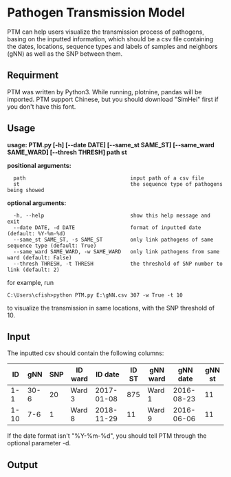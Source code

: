 # Pathogen Transmission Model
PTM can help users visualize the transmission process of pathogens, basing on the inputted information, which should be a csv file containing the dates, locations, sequence types and labels of samples and neighbors (gNN) as well as the SNP between them.  

## Requirment
PTM was written by Python3. While running, plotnine, pandas will be imported. PTM support Chinese, but you should download "SimHei" first if you don't have this font.  

## Usage
**usage: PTM.py [-h] [--date DATE] [--same_st SAME_ST] [--same_ward SAME_WARD] [--thresh THRESH] path st**  

**positional arguments:**  
```
  path                                  input path of a csv file  
  st                                    the sequence type of pathogens being showed  
```
**optional arguments:**  
```
  -h, --help                            show this help message and exit  
  --date DATE, -d DATE                  format of inputted date (default: %Y-%m-%d)  
  --same_st SAME_ST, -s SAME_ST         only link pathogens of same sequence type (default: True)  
  --same_ward SAME_WARD, -w SAME_WARD   only link pathogens from same ward (default: False)  
  --thresh THRESH, -t THRESH            the threshold of SNP number to link (default: 2)  
```
for example, run  
```
C:\Users\cfish>python PTM.py E:\gNN.csv 307 -w True -t 10
```
to visualize the transmission in same locations, with the SNP threshold of 10.  

## Input
The inputted csv should contain the following columns:  

 ID | gNN | SNP | ID ward | ID date | ID ST | gNN ward | gNN date | gNN st 
 ---- | ---- | ---- | ---- | ---- | ---- | ---- | ---- | ----
 1-1 | 30-6 | 20 | Ward 3 | 2017-01-08 | 875 | Ward 1 | 2016-08-23 | 11
 1-10 | 7-6 | 1 | Ward 8 | 2018-11-29 | 11 | Ward 9 | 2016-06-06 | 11
 
 If the date format isn't "%Y-%m-%d", you should tell PTM through the optional parameter -d.
 
 ## Output
 
